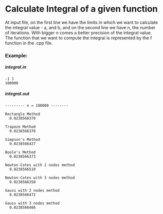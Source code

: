 # Calculate Integral of a given function

At input file, on the first line we have the limits in which we want
to calculate the integral value - a, and b,
and on the second line we have n, the number of iterations.
With bigger n comes a better precision of the integral value.
The function that we want to compute the integral is
represented by the f function in the .cpp file.

### Example:

##### integral.in


```
-1 1
100000
```
##### integral.out


```
--------- n = 100000 --------

Rectangle Method
  0.0238566370

Trapeze Method
  0.0238566370

Simpson's Method
  0.0238566427

Boole's Method
  0.0238566373

Newton-Cotes with 2 nodes method
  0.0238566519

Newton-Cotes with 3 nodes method
  0.0238566358

Gauss with 2 nodes method
  0.0238566472

Gauss with 3 nodes method
  0.0238566466
```
